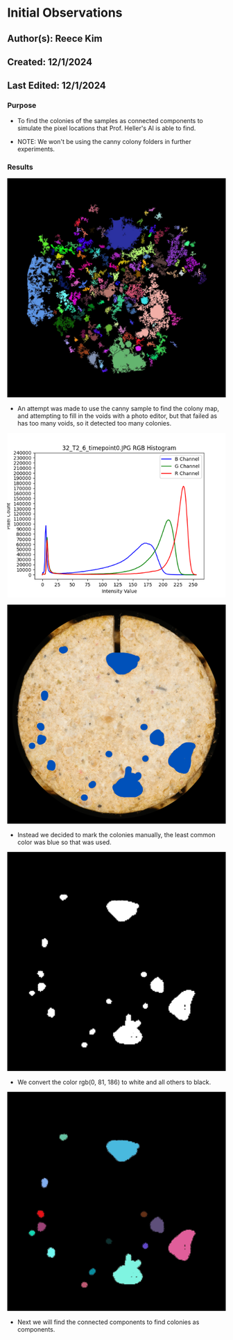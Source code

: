 # Initial Observations
## Author(s): Reece Kim
## Created: 12/1/2024
## Last Edited: 12/1/2024

### Purpose

- To find the colonies of the samples as connected
  components to simulate the pixel locations that 
  Prof. Heller's AI is able to find. 

- NOTE: We won't be using the canny colony folders in further experiments.

### Results

![alt text](./canny_colony_map/components/32_T2_6_timepoint0_cmap_components.JPG) 

- An attempt was made to use the canny sample to find the colony map, and attempting 
  to fill in the voids with a photo editor, but that failed as has too many voids, 
  so it detected too many colonies.

![alt text](../histograms/rgb/control/32_T2_6_timepoint0.JPG_rgb_hist.png) 

![alt text](../../marked_colonies/32_T2_6_timepoint0.JPG) 

- Instead we decided to mark the colonies manually, the least common color was blue
  so that was used. 

![alt text](./marked_colony_map/32_T2_6_timepoint0.JPG) 

- We convert the color rgb(0, 81, 186) to white and all others to black.

![alt text](./marked_colony_map/components/32_T2_6_timepoint0_components.JPG) 

- Next we will find the connected components to find colonies as components.


